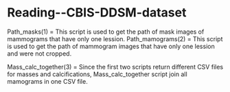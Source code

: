 # Reading--CBIS-DDSM-dataset

Path_masks(1) = This script is used to get the path of mask images of mammograms that have only one lession. 
Path_mamograms(2) = This script is used to get the path of  mammogram images that have only one lession and were not cropped.

Mass_calc_together(3) = Since the first two scripts return different CSV files for masses and calcifications, Mass_calc_together script join all  mamograms in one  CSV file.
